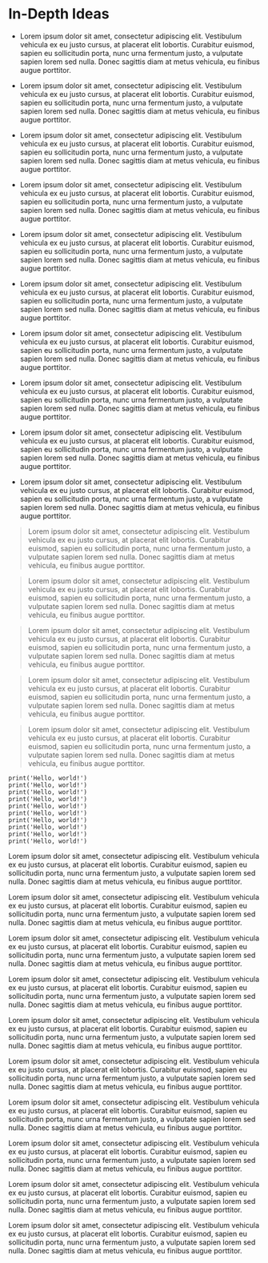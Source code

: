 # In-Depth Ideas

- Lorem ipsum dolor sit amet, consectetur adipiscing elit. Vestibulum vehicula ex eu justo cursus, at placerat elit lobortis. Curabitur euismod, sapien eu sollicitudin porta, nunc urna fermentum justo, a vulputate sapien lorem sed nulla. Donec sagittis diam at metus vehicula, eu finibus augue porttitor. 

- Lorem ipsum dolor sit amet, consectetur adipiscing elit. Vestibulum vehicula ex eu justo cursus, at placerat elit lobortis. Curabitur euismod, sapien eu sollicitudin porta, nunc urna fermentum justo, a vulputate sapien lorem sed nulla. Donec sagittis diam at metus vehicula, eu finibus augue porttitor. 

- Lorem ipsum dolor sit amet, consectetur adipiscing elit. Vestibulum vehicula ex eu justo cursus, at placerat elit lobortis. Curabitur euismod, sapien eu sollicitudin porta, nunc urna fermentum justo, a vulputate sapien lorem sed nulla. Donec sagittis diam at metus vehicula, eu finibus augue porttitor. 

- Lorem ipsum dolor sit amet, consectetur adipiscing elit. Vestibulum vehicula ex eu justo cursus, at placerat elit lobortis. Curabitur euismod, sapien eu sollicitudin porta, nunc urna fermentum justo, a vulputate sapien lorem sed nulla. Donec sagittis diam at metus vehicula, eu finibus augue porttitor. 

- Lorem ipsum dolor sit amet, consectetur adipiscing elit. Vestibulum vehicula ex eu justo cursus, at placerat elit lobortis. Curabitur euismod, sapien eu sollicitudin porta, nunc urna fermentum justo, a vulputate sapien lorem sed nulla. Donec sagittis diam at metus vehicula, eu finibus augue porttitor. 

- Lorem ipsum dolor sit amet, consectetur adipiscing elit. Vestibulum vehicula ex eu justo cursus, at placerat elit lobortis. Curabitur euismod, sapien eu sollicitudin porta, nunc urna fermentum justo, a vulputate sapien lorem sed nulla. Donec sagittis diam at metus vehicula, eu finibus augue porttitor. 

- Lorem ipsum dolor sit amet, consectetur adipiscing elit. Vestibulum vehicula ex eu justo cursus, at placerat elit lobortis. Curabitur euismod, sapien eu sollicitudin porta, nunc urna fermentum justo, a vulputate sapien lorem sed nulla. Donec sagittis diam at metus vehicula, eu finibus augue porttitor. 

- Lorem ipsum dolor sit amet, consectetur adipiscing elit. Vestibulum vehicula ex eu justo cursus, at placerat elit lobortis. Curabitur euismod, sapien eu sollicitudin porta, nunc urna fermentum justo, a vulputate sapien lorem sed nulla. Donec sagittis diam at metus vehicula, eu finibus augue porttitor. 

- Lorem ipsum dolor sit amet, consectetur adipiscing elit. Vestibulum vehicula ex eu justo cursus, at placerat elit lobortis. Curabitur euismod, sapien eu sollicitudin porta, nunc urna fermentum justo, a vulputate sapien lorem sed nulla. Donec sagittis diam at metus vehicula, eu finibus augue porttitor. 

- Lorem ipsum dolor sit amet, consectetur adipiscing elit. Vestibulum vehicula ex eu justo cursus, at placerat elit lobortis. Curabitur euismod, sapien eu sollicitudin porta, nunc urna fermentum justo, a vulputate sapien lorem sed nulla. Donec sagittis diam at metus vehicula, eu finibus augue porttitor. 
> Lorem ipsum dolor sit amet, consectetur adipiscing elit. Vestibulum vehicula ex eu justo cursus, at placerat elit lobortis. Curabitur euismod, sapien eu sollicitudin porta, nunc urna fermentum justo, a vulputate sapien lorem sed nulla. Donec sagittis diam at metus vehicula, eu finibus augue porttitor. 

> Lorem ipsum dolor sit amet, consectetur adipiscing elit. Vestibulum vehicula ex eu justo cursus, at placerat elit lobortis. Curabitur euismod, sapien eu sollicitudin porta, nunc urna fermentum justo, a vulputate sapien lorem sed nulla. Donec sagittis diam at metus vehicula, eu finibus augue porttitor. 

> Lorem ipsum dolor sit amet, consectetur adipiscing elit. Vestibulum vehicula ex eu justo cursus, at placerat elit lobortis. Curabitur euismod, sapien eu sollicitudin porta, nunc urna fermentum justo, a vulputate sapien lorem sed nulla. Donec sagittis diam at metus vehicula, eu finibus augue porttitor. 

> Lorem ipsum dolor sit amet, consectetur adipiscing elit. Vestibulum vehicula ex eu justo cursus, at placerat elit lobortis. Curabitur euismod, sapien eu sollicitudin porta, nunc urna fermentum justo, a vulputate sapien lorem sed nulla. Donec sagittis diam at metus vehicula, eu finibus augue porttitor. 

> Lorem ipsum dolor sit amet, consectetur adipiscing elit. Vestibulum vehicula ex eu justo cursus, at placerat elit lobortis. Curabitur euismod, sapien eu sollicitudin porta, nunc urna fermentum justo, a vulputate sapien lorem sed nulla. Donec sagittis diam at metus vehicula, eu finibus augue porttitor. 

```
print('Hello, world!')
print('Hello, world!')
print('Hello, world!')
print('Hello, world!')
print('Hello, world!')
print('Hello, world!')
print('Hello, world!')
print('Hello, world!')
print('Hello, world!')
print('Hello, world!')
```

Lorem ipsum dolor sit amet, consectetur adipiscing elit. Vestibulum vehicula ex eu justo cursus, at placerat elit lobortis. Curabitur euismod, sapien eu sollicitudin porta, nunc urna fermentum justo, a vulputate sapien lorem sed nulla. Donec sagittis diam at metus vehicula, eu finibus augue porttitor. 

Lorem ipsum dolor sit amet, consectetur adipiscing elit. Vestibulum vehicula ex eu justo cursus, at placerat elit lobortis. Curabitur euismod, sapien eu sollicitudin porta, nunc urna fermentum justo, a vulputate sapien lorem sed nulla. Donec sagittis diam at metus vehicula, eu finibus augue porttitor. 

Lorem ipsum dolor sit amet, consectetur adipiscing elit. Vestibulum vehicula ex eu justo cursus, at placerat elit lobortis. Curabitur euismod, sapien eu sollicitudin porta, nunc urna fermentum justo, a vulputate sapien lorem sed nulla. Donec sagittis diam at metus vehicula, eu finibus augue porttitor. 

Lorem ipsum dolor sit amet, consectetur adipiscing elit. Vestibulum vehicula ex eu justo cursus, at placerat elit lobortis. Curabitur euismod, sapien eu sollicitudin porta, nunc urna fermentum justo, a vulputate sapien lorem sed nulla. Donec sagittis diam at metus vehicula, eu finibus augue porttitor. 

Lorem ipsum dolor sit amet, consectetur adipiscing elit. Vestibulum vehicula ex eu justo cursus, at placerat elit lobortis. Curabitur euismod, sapien eu sollicitudin porta, nunc urna fermentum justo, a vulputate sapien lorem sed nulla. Donec sagittis diam at metus vehicula, eu finibus augue porttitor. 

Lorem ipsum dolor sit amet, consectetur adipiscing elit. Vestibulum vehicula ex eu justo cursus, at placerat elit lobortis. Curabitur euismod, sapien eu sollicitudin porta, nunc urna fermentum justo, a vulputate sapien lorem sed nulla. Donec sagittis diam at metus vehicula, eu finibus augue porttitor. 

Lorem ipsum dolor sit amet, consectetur adipiscing elit. Vestibulum vehicula ex eu justo cursus, at placerat elit lobortis. Curabitur euismod, sapien eu sollicitudin porta, nunc urna fermentum justo, a vulputate sapien lorem sed nulla. Donec sagittis diam at metus vehicula, eu finibus augue porttitor. 

Lorem ipsum dolor sit amet, consectetur adipiscing elit. Vestibulum vehicula ex eu justo cursus, at placerat elit lobortis. Curabitur euismod, sapien eu sollicitudin porta, nunc urna fermentum justo, a vulputate sapien lorem sed nulla. Donec sagittis diam at metus vehicula, eu finibus augue porttitor. 

Lorem ipsum dolor sit amet, consectetur adipiscing elit. Vestibulum vehicula ex eu justo cursus, at placerat elit lobortis. Curabitur euismod, sapien eu sollicitudin porta, nunc urna fermentum justo, a vulputate sapien lorem sed nulla. Donec sagittis diam at metus vehicula, eu finibus augue porttitor. 

Lorem ipsum dolor sit amet, consectetur adipiscing elit. Vestibulum vehicula ex eu justo cursus, at placerat elit lobortis. Curabitur euismod, sapien eu sollicitudin porta, nunc urna fermentum justo, a vulputate sapien lorem sed nulla. Donec sagittis diam at metus vehicula, eu finibus augue porttitor. 